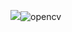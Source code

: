 ![](opencv.png)![opencv](https://user-images.githubusercontent.com/82360097/115332366-40f20280-a1ca-11eb-9044-42e897779a4c.png)
